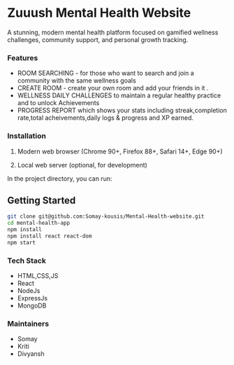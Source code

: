 # Zuuush Mental Health Website

A stunning, modern mental health platform focused on gamified wellness challenges, community support, and personal growth tracking.

### Features

- ROOM SEARCHING - for those who want to search and join a community with the same wellness goals
- CREATE ROOM - create your own room and add your friends in it .
- WELLNESS DAILY CHALLENGES to maintain a regular healthy practice and to unlock Achievements
- PROGRESS REPORT which shows your stats including streak,completion rate,total acheivements,daily logs & progress and XP earned.

### Installation

1. Modern web browser (Chrome 90+, Firefox 88+, Safari 14+, Edge 90+)

2. Local web server (optional, for development)

In the project directory, you can run:

## Getting Started

```bash
git clone git@github.com:Somay-kousis/Mental-Health-website.git
cd mental-health-app
npm install
npm install react react-dom
npm start
```

### Tech Stack

- HTML,CSS,JS
- React
- NodeJs
- ExpressJs
- MongoDB

### Maintainers

- Somay
- Kriti
- Divyansh
